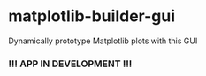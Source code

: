 # matplotlib-builder-gui
Dynamically prototype Matplotlib plots with this GUI


### !!! APP IN DEVELOPMENT !!!
